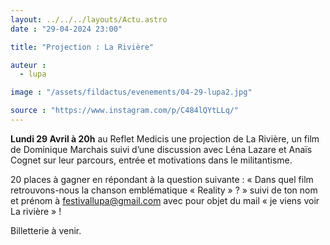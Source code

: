 ```yaml
---
layout: ../../../layouts/Actu.astro
date : "29-04-2024 23:00"

title: "Projection : La Rivière"

auteur :
  - lupa

image : "/assets/fildactus/evenements/04-29-lupa2.jpg"

source : "https://www.instagram.com/p/C484lQYtLLq/"
---
```


__Lundi 29 Avril à 20h__ au Reflet Medicis une projection de La Rivière, un film de Dominique Marchais suivi d’une discussion avec Léna Lazare et Anaïs Cognet sur leur parcours, entrée et motivations dans le militantisme.

20 places à gagner en répondant à la question suivante : « Dans quel film retrouvons-nous la chanson emblématique « Reality » ? » suivi de ton nom et prénom à festivallupa@gmail.com avec pour objet du mail « je viens voir La rivière » !

Billetterie à venir.
